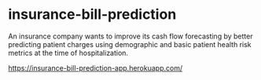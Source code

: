 # insurance-bill-prediction

An insurance company wants to improve its cash flow forecasting by better predicting patient charges using demographic and basic patient health risk metrics at the time of hospitalization.

https://insurance-bill-prediction-app.herokuapp.com/

